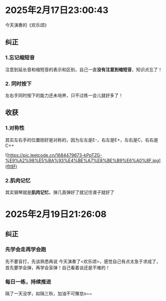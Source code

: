 # 2025年2月17日23:00:43
今天演奏的《欢乐颂》
## 纠正
### 1.忘记缩短音
注意到延长音和缩短音的表示和区别，自己一直**没有注意到缩短音**，知识点忘了！


### 2. 同时按下
左右手同时按下的能力还未培养，只不过练一会儿就好多了！

## 收获
### 1.对称性
其实左右手的位置刚好是对称的，因为左左是E-，右左是E+，左右是C，右右是C++

![https://pic.leetcode.cn/1684479673-kPpTZG-%E9%A2%98%E5%BA%93%E4%BE%A7%E8%BE%B9%E6%A0%8F.jpg](你好)

### 2.肌肉记忆
其实钢琴就是**肌肉记忆**，弹几首弹好了就记住谱子就好了

# 2025年2月19日21:26:08
## 纠正
### 先学会走再学会跑
先不要盲打，先谈熟悉再说
今天演奏了<欢乐颂>，感觉自己有点太急于求成了，首先要学会弹，再学会盲弹！自己看着谈还是不难的！

### 每日一练，持续推进
隔了一天没学，如隔三秋，加油不可懈怠o~~